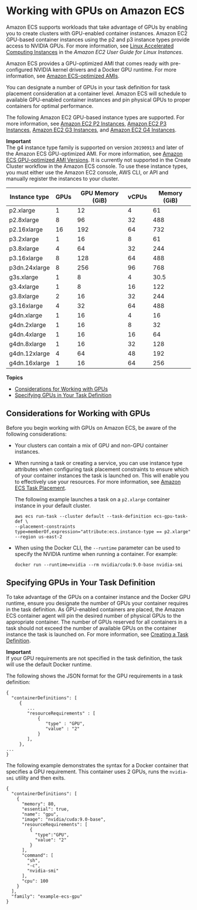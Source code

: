 # Working with GPUs on Amazon ECS<a name="ecs-gpu"></a>

Amazon ECS supports workloads that take advantage of GPUs by enabling you to create clusters with GPU\-enabled container instances\. Amazon EC2 GPU\-based container instances using the p2 and p3 instance types provide access to NVIDIA GPUs\. For more information, see [Linux Accelerated Computing Instances](https://docs.aws.amazon.com/AWSEC2/latest/UserGuide/accelerated-computing-instances.html) in the *Amazon EC2 User Guide for Linux Instances*\.

Amazon ECS provides a GPU\-optimized AMI that comes ready with pre\-configured NVIDIA kernel drivers and a Docker GPU runtime\. For more information, see [Amazon ECS\-optimized AMIs](ecs-optimized_AMI.md)\.

You can designate a number of GPUs in your task definition for task placement consideration at a container level\. Amazon ECS will schedule to available GPU\-enabled container instances and pin physical GPUs to proper containers for optimal performance\. 

The following Amazon EC2 GPU\-based instance types are supported\. For more information, see [Amazon EC2 P2 Instances](https://aws.amazon.com/ec2/instance-types/p2/), [Amazon EC2 P3 Instances](https://aws.amazon.com/ec2/instance-types/p3/), [Amazon EC2 G3 Instances](https://aws.amazon.com/ec2/instance-types/g3/), and [Amazon EC2 G4 Instances](https://aws.amazon.com/ec2/instance-types/g4/)\.

**Important**  
The g4 instance type family is supported on version `20190913` and later of the Amazon ECS GPU\-optimized AMI\. For more information, see [Amazon ECS GPU\-optimized AMI Versions](ecs-ami-versions.md#al2-gpu-ami-agent-versions)\. It is currently not supported in the Create Cluster workflow in the Amazon ECS console\. To use these instance types, you must either use the Amazon EC2 console, AWS CLI, or API and manually register the instances to your cluster\.


|  Instance type  |  GPUs  |  GPU Memory \(GiB\)  |  vCPUs  |  Memory \(GiB\)  | 
| --- | --- | --- | --- | --- | 
|  p2\.xlarge  |  1  |  12  |  4  |  61  | 
|  p2\.8xlarge  |  8  |  96  |  32  |  488  | 
|  p2\.16xlarge  |  16  |  192  |  64  |  732  | 
|  p3\.2xlarge  |  1  |  16  |  8  |  61  | 
|  p3\.8xlarge  |  4  |  64  |  32  |  244  | 
|  p3\.16xlarge  |  8  |  128  |  64  |  488  | 
|  p3dn\.24xlarge  |  8  |  256  |  96  |  768  | 
|  g3s\.xlarge  | 1 | 8 | 4 | 30\.5 | 
|  g3\.4xlarge  | 1 | 8 | 16 | 122 | 
|  g3\.8xlarge  | 2 | 16 | 32 | 244 | 
|  g3\.16xlarge  | 4 | 32 | 64 | 488 | 
|  g4dn\.xlarge  | 1 | 16 | 4 | 16 | 
|  g4dn\.2xlarge  | 1 | 16 | 8 | 32 | 
|  g4dn\.4xlarge  | 1 | 16 | 16 | 64 | 
|  g4dn\.8xlarge  | 1 | 16 | 32 | 128 | 
|  g4dn\.12xlarge  | 4 | 64 | 48 | 192 | 
|  g4dn\.16xlarge  | 1 | 16 | 64 | 256 | 

**Topics**
+ [Considerations for Working with GPUs](#gpu-considerations)
+ [Specifying GPUs in Your Task Definition](#ecs-gpu-specifying)

## Considerations for Working with GPUs<a name="gpu-considerations"></a>

Before you begin working with GPUs on Amazon ECS, be aware of the following considerations:
+ Your clusters can contain a mix of GPU and non\-GPU container instances\. 
+ When running a task or creating a service, you can use instance type attributes when configuring task placement constraints to ensure which of your container instances the task is launched on\. This will enable you to effectively use your resources\. For more information, see [Amazon ECS Task Placement](task-placement.md)\.

  The following example launches a task on a `p2.xlarge` container instance in your default cluster\.

  ```
  aws ecs run-task --cluster default --task-definition ecs-gpu-task-def \
  --placement-constraints type=memberOf,expression="attribute:ecs.instance-type == p2.xlarge" --region us-east-2
  ```
+ When using the Docker CLI, the `--runtime` parameter can be used to specify the NVIDIA runtime when running a container\. For example:

  ```
  docker run --runtime=nvidia --rm nvidia/cuda:9.0-base nvidia-smi
  ```

## Specifying GPUs in Your Task Definition<a name="ecs-gpu-specifying"></a>

To take advantage of the GPUs on a container instance and the Docker GPU runtime, ensure you designate the number of GPUs your container requires in the task definition\. As GPU\-enabled containers are placed, the Amazon ECS container agent will pin the desired number of physical GPUs to the appropriate container\. The number of GPUs reserved for all containers in a task should not exceed the number of available GPUs on the container instance the task is launched on\. For more information, see [Creating a Task Definition](create-task-definition.md)\.

**Important**  
If your GPU requirements are not specified in the task definition, the task will use the default Docker runtime\.

The following shows the JSON format for the GPU requirements in a task definition:

```
{
  "containerDefinitions": [
     {
        ...
        "resourceRequirements" : [
            {
               "type" : "GPU", 
               "value" : "2"
            }
        ],
     },
...
}
```

The following example demonstrates the syntax for a Docker container that specifies a GPU requirement\. This container uses 2 GPUs, runs the `nvidia-smi` utility and then exits\.

```
{
  "containerDefinitions": [
    {
      "memory": 80,
      "essential": true,
      "name": "gpu",
      "image": "nvidia/cuda:9.0-base",
      "resourceRequirements": [
         {
           "type":"GPU",
           "value": "2"
         }
      ],
      "command": [
        "sh",
        "-c",
        "nvidia-smi"
      ],
      "cpu": 100
    }
  ],
  "family": "example-ecs-gpu"
}
```
